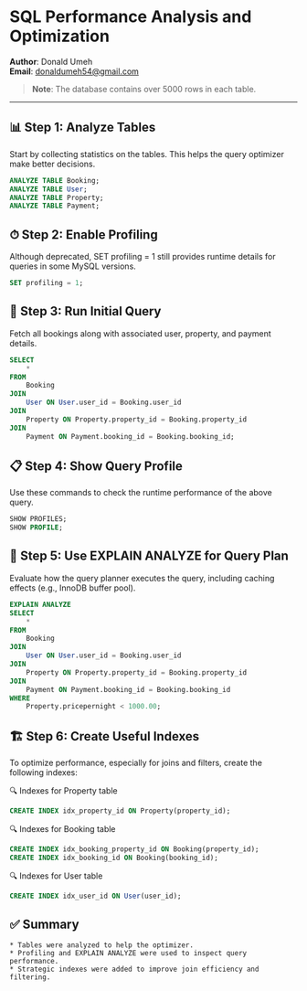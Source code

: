 # SQL Performance Analysis and Optimization

**Author**: Donald Umeh  
**Email**: donaldumeh54@gmail.com  

> **Note**: The database contains over 5000 rows in each table.

---

## 📊 Step 1: Analyze Tables

Start by collecting statistics on the tables. This helps the query optimizer make better decisions.

```sql
ANALYZE TABLE Booking;
ANALYZE TABLE User;
ANALYZE TABLE Property;
ANALYZE TABLE Payment;
```

## ⏱ Step 2: Enable Profiling
Although deprecated, SET profiling = 1 still provides runtime details for queries in some MySQL versions.

```sql
SET profiling = 1;
```

## 🧾 Step 3: Run Initial Query
Fetch all bookings along with associated user, property, and payment details.

```sql
SELECT 
    * 
FROM 
    Booking
JOIN
    User ON User.user_id = Booking.user_id
JOIN
    Property ON Property.property_id = Booking.property_id
JOIN
    Payment ON Payment.booking_id = Booking.booking_id;
```


## 📋 Step 4: Show Query Profile
Use these commands to check the runtime performance of the above query.

```sql
SHOW PROFILES;
SHOW PROFILE;
```

## 🧠 Step 5: Use EXPLAIN ANALYZE for Query Plan
Evaluate how the query planner executes the query, including caching effects (e.g., InnoDB buffer pool).

```sql
EXPLAIN ANALYZE
SELECT 
    * 
FROM 
    Booking
JOIN
    User ON User.user_id = Booking.user_id
JOIN
    Property ON Property.property_id = Booking.property_id
JOIN
    Payment ON Payment.booking_id = Booking.booking_id
WHERE 
    Property.pricepernight < 1000.00;

```

## 🏗 Step 6: Create Useful Indexes
To optimize performance, especially for joins and filters, create the following indexes:

🔍 Indexes for Property table

```sql
CREATE INDEX idx_property_id ON Property(property_id);
```

🔍 Indexes for Booking table

```sql
CREATE INDEX idx_booking_property_id ON Booking(property_id);
CREATE INDEX idx_booking_id ON Booking(booking_id);
```

🔍 Indexes for User table

```sql
CREATE INDEX idx_user_id ON User(user_id);
```

## ✅ Summary
    * Tables were analyzed to help the optimizer.
    * Profiling and EXPLAIN ANALYZE were used to inspect query performance.
    * Strategic indexes were added to improve join efficiency and filtering.